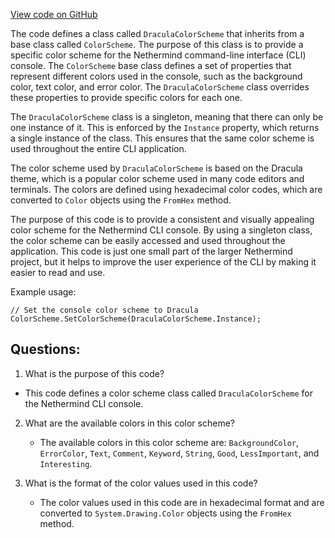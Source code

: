 [View code on GitHub](https://github.com/NethermindEth/nethermind/src/Nethermind/Nethermind.Cli/Console/DraculaColorScheme.cs)

The code defines a class called `DraculaColorScheme` that inherits from a base class called `ColorScheme`. The purpose of this class is to provide a specific color scheme for the Nethermind command-line interface (CLI) console. The `ColorScheme` base class defines a set of properties that represent different colors used in the console, such as the background color, text color, and error color. The `DraculaColorScheme` class overrides these properties to provide specific colors for each one.

The `DraculaColorScheme` class is a singleton, meaning that there can only be one instance of it. This is enforced by the `Instance` property, which returns a single instance of the class. This ensures that the same color scheme is used throughout the entire CLI application.

The color scheme used by `DraculaColorScheme` is based on the Dracula theme, which is a popular color scheme used in many code editors and terminals. The colors are defined using hexadecimal color codes, which are converted to `Color` objects using the `FromHex` method.

The purpose of this code is to provide a consistent and visually appealing color scheme for the Nethermind CLI console. By using a singleton class, the color scheme can be easily accessed and used throughout the application. This code is just one small part of the larger Nethermind project, but it helps to improve the user experience of the CLI by making it easier to read and use. 

Example usage:
```
// Set the console color scheme to Dracula
ColorScheme.SetColorScheme(DraculaColorScheme.Instance);
```
## Questions: 
 1. What is the purpose of this code?
   - This code defines a color scheme class called `DraculaColorScheme` for the Nethermind CLI console.

2. What are the available colors in this color scheme?
   - The available colors in this color scheme are: `BackgroundColor`, `ErrorColor`, `Text`, `Comment`, `Keyword`, `String`, `Good`, `LessImportant`, and `Interesting`.

3. What is the format of the color values used in this code?
   - The color values used in this code are in hexadecimal format and are converted to `System.Drawing.Color` objects using the `FromHex` method.